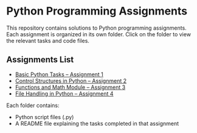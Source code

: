 # Python Programming Assignments

This repository contains solutions to Python programming assignments. Each assignment is organized in its own folder. Click on the folder to view the relevant tasks and code files.

## Assignments List

- [Basic Python Tasks – Assignment 1](./Basic%20Python%20Tasks%20–%20Assignment%201)
- [Control Structures in Python – Assignment 2](./Control%20Structures%20in%20Python%20–%20Assignment%202)
- [Functions and Math Module – Assignment 3](./Functions%20and%20Math%20Module%20-%20Assignment%203)
- [File Handling in Python – Assignment 4](./File%20Handling%20in%20Python%20–%20Assignment%204)

Each folder contains:
- Python script files (.py)
- A README file explaining the tasks completed in that assignment
